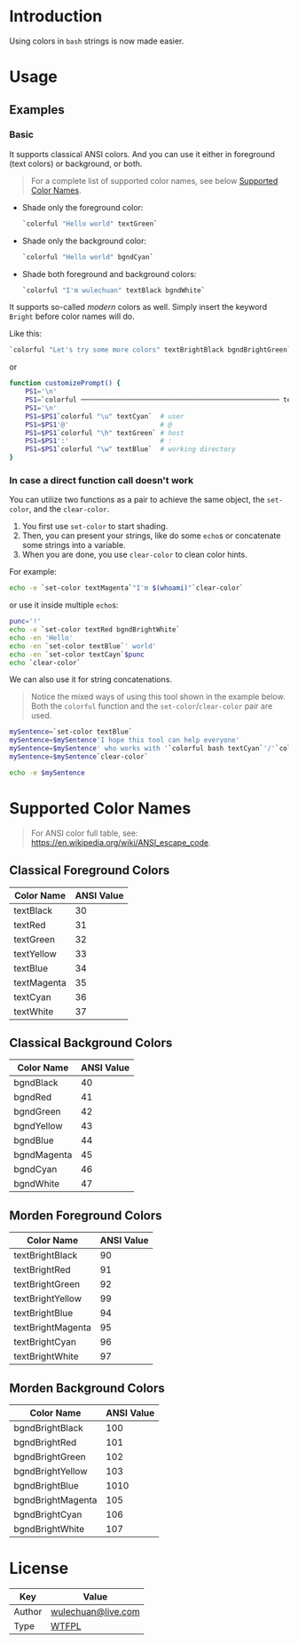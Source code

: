 <link rel="stylesheet" href="./docs/styles/markdown-styles-for-vscode-built-in-preview.css">

# Introduction

Using colors in `bash` strings is now made easier.


# Usage

## Examples

### Basic

It supports classical ANSI colors.
And you can use it either in foreground (text colors) or background, or both.

> For a complete list of supported color names,
> see below [Supported Color Names](#SupportedColorNames).

-   Shade only the foreground color:

    ```sh
    `colorful "Hello world" textGreen`
    ```

-   Shade only the background color:

    ```sh
    `colorful "Hello world" bgndCyan`
    ```

-   Shade both foreground and background colors:

    ```sh
    `colorful "I'm wulechuan" textBlack bgndWhite`
    ```

It supports so-called _modern_ colors as well.
Simply insert the keyword `Bright` before color names will do.

Like this:

```sh
`colorful "Let's try some more colors" textBrightBlack bgndBrightGreen`
```
or

```sh
function customizePrompt() {
    PS1='\n'
    PS1=`colorful ────────────────────────────────────────────────── textBrightBlack`
    PS1='\n'
    PS1=$PS1`colorful "\u" textCyan`  # user
    PS1=$PS1'@'                       # @
    PS1=$PS1`colorful "\h" textGreen` # host
    PS1=$PS1':'                       # :
    PS1=$PS1`colorful "\w" textBlue`  # working directory
}
```


### In case a direct function call doesn't work

You can utilize two functions as a pair to achieve the same object,
the `set-color`, and the `clear-color`.

1. You first use `set-color` to start shading.
2. Then, you can present your strings, like do some `echo`s
   or concatenate some strings into a variable.
3. When you are done, you use `clear-color` to clean color hints.

For example:

```sh
echo -e `set-color textMagenta`"I'm $(whoami)"`clear-color`
```
or use it inside multiple `echo`s:

```sh
punc='!'
echo -e `set-color textRed bgndBrightWhite`
echo -en 'Hello'
echo -en `set-color textBlue`' world'
echo -en `set-color textCayn`$punc
echo `clear-color`
```

We can also use it for string concatenations.

> Notice the mixed ways of using this tool shown in the example below.
> Both the `colorful` function and the `set-color`/`clear-color` pair are used.

```sh
mySentence=`set-color textBlue`
mySentence=$mySentence'I hope this tool can help everyone'
mySentence=$mySentence' who works with '`colorful bash textCyan`'/'`colorful zsh textCyan`', etc.'
mySentence=$mySentence`clear-color`

echo -e $mySentence
```


# Supported Color Names

> For ANSI color full table, see: <https://en.wikipedia.org/wiki/ANSI_escape_code>.

## Classical Foreground Colors

| Color Name  | ANSI Value |
| ----------- | ---------- |
| textBlack   | 30         |
| textRed     | 31         |
| textGreen   | 32         |
| textYellow  | 33         |
| textBlue    | 34         |
| textMagenta | 35         |
| textCyan    | 36         |
| textWhite   | 37         |


## Classical Background Colors

| Color Name  | ANSI Value |
| ----------- | ---------- |
| bgndBlack   | 40         |
| bgndRed     | 41         |
| bgndGreen   | 42         |
| bgndYellow  | 43         |
| bgndBlue    | 44         |
| bgndMagenta | 45         |
| bgndCyan    | 46         |
| bgndWhite   | 47         |



## Morden Foreground Colors

| Color Name        | ANSI Value |
| ----------------- | ---------- |
| textBrightBlack   | 90         |
| textBrightRed     | 91         |
| textBrightGreen   | 92         |
| textBrightYellow  | 99         |
| textBrightBlue    | 94         |
| textBrightMagenta | 95         |
| textBrightCyan    | 96         |
| textBrightWhite   | 97         |


## Morden Background Colors

| Color Name        | ANSI Value |
| ----------------- | ---------- |
| bgndBrightBlack   | 100        |
| bgndBrightRed     | 101        |
| bgndBrightGreen   | 102        |
| bgndBrightYellow  | 103        |
| bgndBrightBlue    | 1010       |
| bgndBrightMagenta | 105        |
| bgndBrightCyan    | 106        |
| bgndBrightWhite   | 107        |




# License

| Key    | Value                         |
| ------ | ----------------------------- |
| Author | wulechuan@live.com            |
| Type   | [WTFPL](http://www.wtfpl.net) |